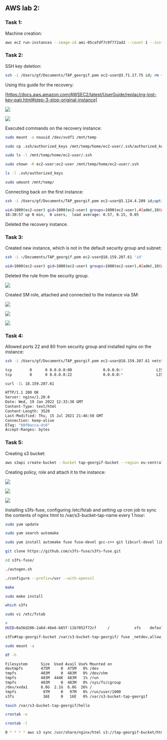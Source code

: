 ## AWS lab 2:

### Task 1:
Machine creation:

```bash
aws ec2 run-instances --image-id ami-05cafdf7c9f772ad2 --count 1 --instance-type t2.micro --key-name TAP_georgif --security-group-ids sg-0523f8a9602301934 --subnet-id subnet-0f5550982c861d958
```

### Task 2:

SSH key deletion:

```bash
ssh -i /Users/gf/Documents/TAP_georgif.pem ec2-user@3.71.17.75 id; rm ~/.ssh/authorized_keys
```

Using this guide for the recovery:

[https://docs.aws.amazon.com/AWSEC2/latest/UserGuide/replacing-lost-key-pair.html#step-3-stop-original-instance]

![](recovery_instance)

![](volume)

Executed commands on the recovery instance:

```bash
sudo mount -o nouuid /dev/xvdf1 /mnt/temp

sudo cp .ssh/authorized_keys /mnt/temp/home/ec2-user/.ssh/authorized_keys

sudo ls -l /mnt/temp/home/ec2-user/.ssh

sudo chown -R ec2-user:ec2-user /mnt/temp/home/ec2-user/.ssh

ls -l .ssh/authorized_keys 

sudo umount /mnt/temp/
```

Connecting back on the first instance:

```bash
ssh -i /Users/gf/Documents/TAP_georgif.pem ec2-user@3.124.4.209 id;uptime
```

```bash
uid=1000(ec2-user) gid=1000(ec2-user) groups=1000(ec2-user),4(adm),10(wheel),190(systemd-journal)
10:30:57 up 0 min,  0 users,  load average: 0.57, 0.15, 0.05
```

Deleted the recovery instance.

### Task 3:

Created new instance, which is not in the default security group and subnet:

```bash
ssh -i ~/Documents/TAP_georgif.pem ec2-user@18.159.207.61 'id'
```

```bash
uid=1000(ec2-user) gid=1000(ec2-user) groups=1000(ec2-user),4(adm),10(wheel),190(systemd-journal)
```

Deleted the rule from the security group.

![](deleted_rule.png)

Created SM role, attached and connected to the instance via SM:

![](role_created.png)

![](role_attached.png)

![](connected_sm.png)

### Task 4:

Allowed ports 22 and 80 from security group and installed nginx on the instance:

```bash
ssh -i /Users/gf/Documents/TAP_georgif.pem ec2-user@18.159.207.61 netstat -4ltn | grep "22\|80"
```

```bash
tcp        0      0 0.0.0.0:80              0.0.0.0:*               LISTEN     
tcp        0      0 0.0.0.0:22              0.0.0.0:*               LISTEN     
```

```bash
curl -IL 18.159.207.61
```

```bash
HTTP/1.1 200 OK
Server: nginx/1.20.0
Date: Wed, 19 Jan 2022 12:33:38 GMT
Content-Type: text/html
Content-Length: 3520
Last-Modified: Thu, 15 Jul 2021 21:46:50 GMT
Connection: keep-alive
ETag: "60f0acca-dc0"
Accept-Ranges: bytes
```

### Task 5:

Creating s3 bucket:

```bash
aws s3api create-bucket --bucket tap-georgif-bucket --region eu-central-1 --create-bucket-configuration LocationConstraint=eu-central-1
```

Creating policy, role and attach it to the instance:

![](s3_policy.png)

![](s3_role.png)

![](role_to_instance.png)

Installing s3fs-fuse, configuring /etc/fstab and setting up cron job to sync the contents of nginx html to /var/s3-bucket-tap-name every 1 hour:

```bash 
sudo yum update

sudo yum search automake

sudo yum install automake fuse fuse-devel gcc-c++ git libcurl-devel libxml2-devel make openssl-devel

git clone https://github.com/s3fs-fuse/s3fs-fuse.git

cd s3fs-fuse/

./autogen.sh 

./configure --prefix=/usr --with-openssl

make

sudo make install

which s3fs

sudo vi /etc/fstab 
```

```bash
#
UUID=0a56d206-2a6d-46e6-b65f-11b7052f72cf     /           xfs    defaults,noatime  1   1

s3fs#tap-georgif-bucket /var/s3-bucket-tap-georgif/ fuse _netdev,allow_other,uid=1002,gid=1002,iam_role=TAP_georgif_s3_programmatic_role,use_cache=/tmp,url=https://s3.eu-central-1.amazonaws.com 0 0
```

```bash
sudo mount -a

df -h
```

```bash
Filesystem      Size  Used Avail Use% Mounted on
devtmpfs        475M     0  475M   0% /dev
tmpfs           483M     0  483M   0% /dev/shm
tmpfs           483M  444K  483M   1% /run
tmpfs           483M     0  483M   0% /sys/fs/cgroup
/dev/xvda1      8.0G  2.1G  6.0G  26% /
tmpfs            97M     0   97M   0% /run/user/1000
s3fs             16E     0   16E   0% /var/s3-bucket-tap-georgif
```

```bash
touch /var/s3-bucket-tap-georgif/hello 

crontab -e

crontab -l
```
   
```bash
0 * * * * aws s3 sync /usr/share/nginx/html s3://tap-georgif-bucket/html
```
